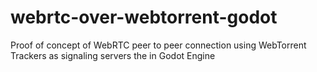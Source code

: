 # webrtc-over-webtorrent-godot
Proof of concept of WebRTC peer to peer connection using WebTorrent Trackers as signaling servers the in Godot Engine
